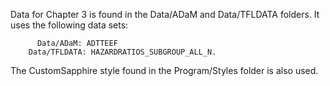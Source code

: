 Data for Chapter 3 is found in the Data/ADaM and Data/TFLDATA folders. It uses the following data sets:

		  Data/ADaM: ADTTEEF
      	Data/TFLDATA: HAZARDRATIOS_SUBGROUP_ALL_N.


The CustomSapphire style found in the Program/Styles folder is also used.

